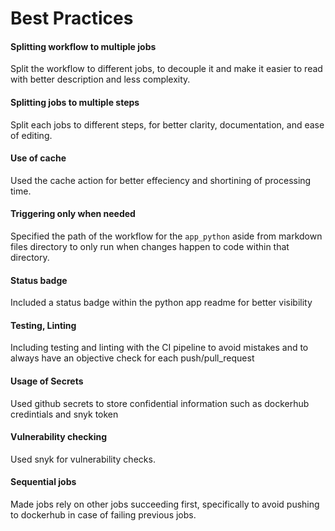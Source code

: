 # Best Practices

#### Splitting workflow to multiple jobs
Split the workflow to different jobs, to decouple it and make it easier to read with better description and less complexity.

#### Splitting jobs to multiple steps
Split each jobs to different steps, for better clarity, documentation, and ease of editing.

#### Use of cache
Used the cache action for better effeciency and shortining of processing time.

#### Triggering only when needed
Specified the path of the workflow for the `app_python` aside from markdown files directory to only run when changes happen to code within that directory.

#### Status badge
Included a status badge within the python app readme for better visibility 

#### Testing, Linting
Including testing and linting with the CI pipeline to avoid mistakes and to always have an objective check for each push/pull_request

#### Usage of Secrets
Used github secrets to store confidential information such as dockerhub credintials and snyk token

#### Vulnerability checking
Used snyk for vulnerability checks.

#### Sequential jobs
Made jobs rely on other jobs succeeding first, specifically to avoid pushing to dockerhub in case of failing previous jobs.
